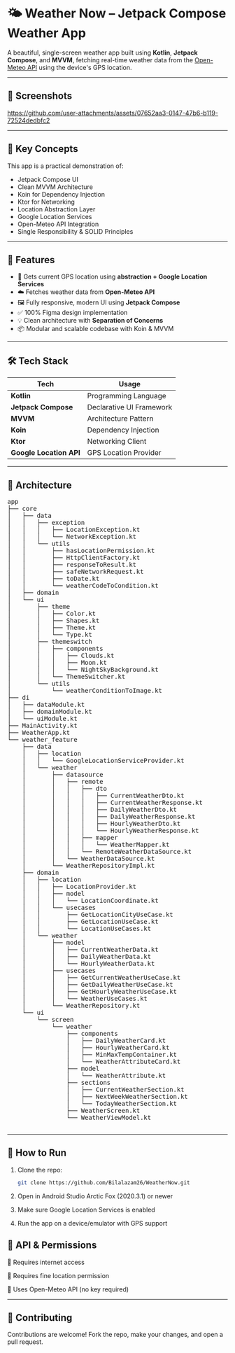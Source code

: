 # 🌤️ Weather Now – Jetpack Compose Weather App

A beautiful, single-screen weather app built using **Kotlin**, **Jetpack Compose**, and **MVVM**, fetching real-time weather data from the [Open-Meteo API](https://open-meteo.com/) using the device's GPS location.


---
## 📸 Screenshots

<p align="center">

https://github.com/user-attachments/assets/07652aa3-0147-47b6-b119-72524dedbfc2

</p>

---

## 🧠 Key Concepts

This app is a practical demonstration of:

- Jetpack Compose UI
- Clean MVVM Architecture
- Koin for Dependency Injection
- Ktor for Networking
- Location Abstraction Layer
- Google Location Services
- Open-Meteo API Integration
- Single Responsibility & SOLID Principles

---

## 📱 Features

- 📍 Gets current GPS location using **abstraction + Google Location Services**
- ☁️ Fetches weather data from **Open-Meteo API**
- 🖼️ Fully responsive, modern UI using **Jetpack Compose**
- ✅ 100% Figma design implementation
- 💡 Clean architecture with **Separation of Concerns**
- 📦 Modular and scalable codebase with Koin & MVVM

---

## 🛠️ Tech Stack

| Tech                    | Usage                         |
|-------------------------|-------------------------------|
| **Kotlin**              | Programming Language          |
| **Jetpack Compose**     | Declarative UI Framework      |
| **MVVM**                | Architecture Pattern          |
| **Koin**                | Dependency Injection          |
| **Ktor**                | Networking Client             |
| **Google Location API** | GPS Location Provider         |

---
## 🧩 Architecture
<pre>
app
├── core
│   ├── data
│   │   ├── exception
│   │   │   ├── LocationException.kt
│   │   │   └── NetworkException.kt
│   │   └── utils
│   │       ├── hasLocationPermission.kt
│   │       ├── HttpClientFactory.kt
│   │       ├── responseToResult.kt
│   │       ├── safeNetworkRequest.kt
│   │       ├── toDate.kt
│   │       └── weatherCodeToCondition.kt
│   ├── domain
│   └── ui
│       ├── theme
│       │   ├── Color.kt
│       │   ├── Shapes.kt
│       │   ├── Theme.kt
│       │   └── Type.kt
│       ├── themeswitch
│       │   ├── components
│       │   │   ├── Clouds.kt
│       │   │   ├── Moon.kt
│       │   │   └── NightSkyBackground.kt
│       │   └── ThemeSwitcher.kt
│       └── utils
│           └── weatherConditionToImage.kt
├── di
│   ├── dataModule.kt
│   ├── domainModule.kt
│   └── uiModule.kt
├── MainActivity.kt
├── WeatherApp.kt
└── weather_feature
    ├── data
    │   ├── location
    │   │   └── GoogleLocationServiceProvider.kt
    │   └── weather
    │       ├── datasource
    │       │   ├── remote
    │       │   │   ├── dto
    │       │   │   │   ├── CurrentWeatherDto.kt
    │       │   │   │   ├── CurrentWeatherResponse.kt
    │       │   │   │   ├── DailyWeatherDto.kt
    │       │   │   │   ├── DailyWeatherResponse.kt
    │       │   │   │   ├── HourlyWeatherDto.kt
    │       │   │   │   └── HourlyWeatherResponse.kt
    │       │   │   ├── mapper
    │       │   │   │   └── WeatherMapper.kt
    │       │   │   └── RemoteWeatherDataSource.kt
    │       │   └── WeatherDataSource.kt
    │       └── WeatherRepositoryImpl.kt
    ├── domain
    │   ├── location
    │   │   ├── LocationProvider.kt
    │   │   ├── model
    │   │   │   └── LocationCoordinate.kt
    │   │   └── usecases
    │   │       ├── GetLocationCityUseCase.kt
    │   │       ├── GetLocationUseCase.kt
    │   │       └── LocationUseCases.kt
    │   └── weather
    │       ├── model
    │       │   ├── CurrentWeatherData.kt
    │       │   ├── DailyWeatherData.kt
    │       │   └── HourlyWeatherData.kt
    │       ├── usecases
    │       │   ├── GetCurrentWeatherUseCase.kt
    │       │   ├── GetDailyWeatherUseCase.kt
    │       │   ├── GetHourlyWeatherUseCase.kt
    │       │   └── WeatherUseCases.kt
    │       └── WeatherRepository.kt
    └── ui
        └── screen
            └── weather
                ├── components
                │   ├── DailyWeatherCard.kt
                │   ├── HourlyWeatherCard.kt
                │   ├── MinMaxTempContainer.kt
                │   └── WeatherAttributeCard.kt
                ├── model
                │   └── WeatherAttribute.kt
                ├── sections
                │   ├── CurrentWeatherSection.kt
                │   ├── NextWeekWeatherSection.kt
                │   └── TodayWeatherSection.kt
                ├── WeatherScreen.kt
                └── WeatherViewModel.kt

</pre>

---


## 🔧 How to Run

1. Clone the repo:
   ```bash
   git clone https://github.com/Bilalazam26/WeatherNow.git
   
2. Open in Android Studio Arctic Fox (2020.3.1) or newer

3. Make sure Google Location Services is enabled

4. Run the app on a device/emulator with GPS support

## 🔑 API & Permissions
📡 Requires internet access

🧭 Requires fine location permission

🔐 Uses Open-Meteo API (no key required)

---

## 🤝 Contributing
Contributions are welcome! Fork the repo, make your changes, and open a pull request.
